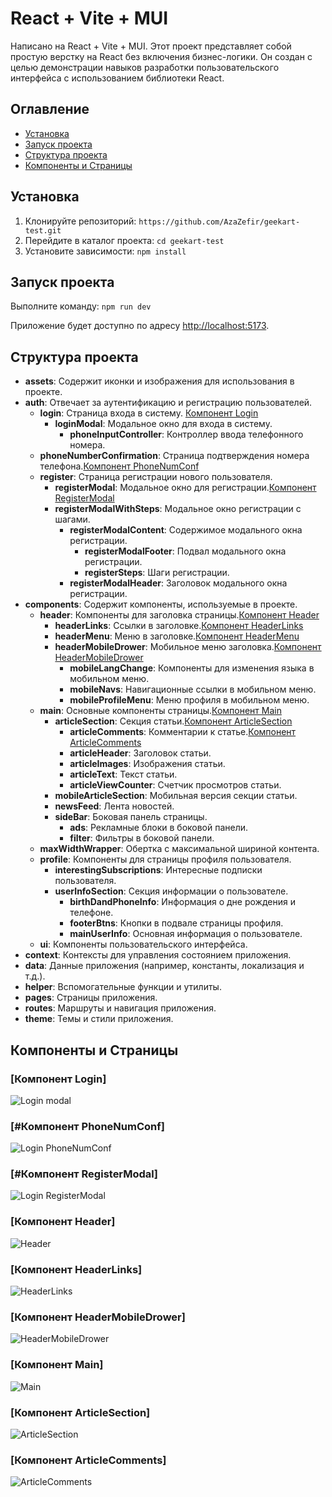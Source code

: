 # React + Vite + MUI

Написано на React + Vite + MUI. Этот проект представляет собой простую верстку на React без включения бизнес-логики.
Он создан с целью демонстрации навыков разработки пользовательского интерфейса с использованием библиотеки React.

## Оглавление

- [Установка](#установка)
- [Запуск проекта](#Запуск-проекта)
- [Структура проекта](#структура-проекта)
- [Компоненты и Страницы](#компоненты-и-страницы)

## Установка

1. Клонируйте репозиторий: `https://github.com/AzaZefir/geekart-test.git`
2. Перейдите в каталог проекта: `cd geekart-test`
3. Установите зависимости: `npm install`

## Запуск проекта

Выполните команду: `npm run dev`

Приложение будет доступно по адресу [http://localhost:5173](http://localhost:5173).

## Структура проекта

- **assets**: Содержит иконки и изображения для использования в проекте.
- **auth**: Отвечает за аутентификацию и регистрацию пользователей.
  - **login**: Страница входа в систему. [Компонент Login](#Компонент-Login)
    - **loginModal**: Модальное окно для входа в систему.
      - **phoneInputController**: Контроллер ввода телефонного номера.
  - **phoneNumberConfirmation**: Страница подтверждения номера телефона.[Компонент PhoneNumConf](#Компонент-PhoneNumConf)
  - **register**: Страница регистрации нового пользователя.
    - **registerModal**: Модальное окно для регистрации.[Компонент RegisterModal](#Компонент-RegisterModal)
    - **registerModalWithSteps**: Модальное окно регистрации с шагами.
      - **registerModalContent**: Содержимое модального окна регистрации.
        - **registerModalFooter**: Подвал модального окна регистрации.
        - **registerSteps**: Шаги регистрации.
      - **registerModalHeader**: Заголовок модального окна регистрации.
- **components**: Содержит компоненты, используемые в проекте. 
  - **header**: Компоненты для заголовка страницы.[Компонент Header](#Компонент-Header)
    - **headerLinks**: Ссылки в заголовке.[Компонент HeaderLinks](#Компонент-HeaderLinks)
    - **headerMenu**: Меню в заголовке.[Компонент HeaderMenu](#componentsheaderheadermenu)
    - **headerMobileDrower**: Мобильное меню заголовка.[Компонент HeaderMobileDrower](#Компонент-HeaderMobileDrower)
      - **mobileLangChange**: Компоненты для изменения языка в мобильном меню.
      - **mobileNavs**: Навигационные ссылки в мобильном меню.
      - **mobileProfileMenu**: Меню профиля в мобильном меню.
  - **main**: Основные компоненты страницы.[Компонент Main](#Компонент-Main)
    - **articleSection**: Секция статьи.[Компонент ArticleSection](#Компонент-ArticleSection)
      - **articleComments**: Комментарии к статье.[Компонент ArticleComments](#Компонент-ArticleComments)
      - **articleHeader**: Заголовок статьи.
      - **articleImages**: Изображения статьи.
      - **articleText**: Текст статьи.
      - **articleViewCounter**: Счетчик просмотров статьи.
    - **mobileArticleSection**: Мобильная версия секции статьи.
    - **newsFeed**: Лента новостей.
    - **sideBar**: Боковая панель страницы.
      - **ads**: Рекламные блоки в боковой панели.
      - **filter**: Фильтры в боковой панели.
  - **maxWidthWrapper**: Обертка с максимальной шириной контента.
  - **profile**: Компоненты для страницы профиля пользователя.
    - **interestingSubscriptions**: Интересные подписки пользователя.
    - **userInfoSection**: Секция информации о пользователе.
      - **birthDandPhoneInfo**: Информация о дне рождения и телефоне.
      - **footerBtns**: Кнопки в подвале страницы профиля.
      - **mainUserInfo**: Основная информация о пользователе.
  - **ui**: Компоненты пользовательского интерфейса.
- **context**: Контексты для управления состоянием приложения.
- **data**: Данные приложения (например, константы, локализация и т.д.).
- **helper**: Вспомогательные функции и утилиты.
- **pages**: Страницы приложения.
- **routes**: Маршруты и навигация приложения.
- **theme**: Темы и стили приложения.

## Компоненты и Страницы

### [Компонент Login]
![Login modal](https://res.cloudinary.com/drdqjr8r6/image/upload/v1717595424/bg%20images/gh/login_fogkhj.png)

### [#Компонент PhoneNumConf]
![Login PhoneNumConf](https://res.cloudinary.com/drdqjr8r6/image/upload/v1717596130/bg%20images/gh/phoneNumConf_wfgsmq.png)

### [#Компонент RegisterModal]
![Login RegisterModal](https://res.cloudinary.com/drdqjr8r6/image/upload/v1717596133/bg%20images/gh/register_qkypy8.png)

### [Компонент Header]
![Header](https://res.cloudinary.com/drdqjr8r6/image/upload/v1717595423/bg%20images/gh/header_pggplu.png)

### [Компонент HeaderLinks]
![HeaderLinks](https://res.cloudinary.com/drdqjr8r6/image/upload/v1717595423/bg%20images/gh/header_pggplu.png)

### [Компонент HeaderMobileDrower]
![HeaderMobileDrower](https://res.cloudinary.com/drdqjr8r6/image/upload/v1717595423/bg%20images/gh/headerMobileDrower_z013uy.png)

### [Компонент Main]
![Main](https://res.cloudinary.com/drdqjr8r6/image/upload/v1717595425/bg%20images/gh/main_xkta5k.png)

### [Компонент ArticleSection]
![ArticleSection](https://res.cloudinary.com/drdqjr8r6/image/upload/v1717595424/bg%20images/gh/articleSection_eo8otd.png)

### [Компонент ArticleComments]
![ArticleComments](https://res.cloudinary.com/drdqjr8r6/image/upload/v1717595423/bg%20images/gh/articleComment_fvbupt.png)
